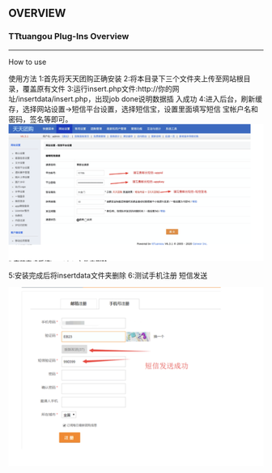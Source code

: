 ## OVERVIEW

### TTtuangou Plug-Ins Overview

------

How to use

使用方法
    1:首先将天天团购正确安装
    2:将本目录下三个文件夹上传至网站根目录，覆盖原有文件 3:运行insert.php文件:http://你的网址/insertdata/insert.php，出现job done说明数据插 入成功 4:进入后台，刷新缓存，选择网站设置->短信平台设置，选择短信宝，设置里面填写短信 宝帐户名和密码，签名等即可。
![Submail](./markdown/1.png)

5:安装完成后将insertdata文件夹删除 6:测试手机注册 短信发送

![Submail](./markdown/2.png)


